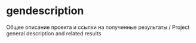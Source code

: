 # gendescription
Общее описание проекта и ссылки на полученные результаты / Project general description and related results

